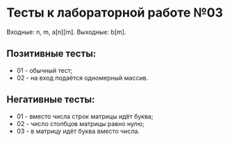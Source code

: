 # Тесты к лабораторной работе №03

Входные: n, m, a[n][m].
Выходные: b[m].

## Позитивные тесты:
- 01 - обычный тест;
- 02 - на вход подаётся одномерный массив.

## Негативные тесты:
- 01 - вместо числа строк матрицы идёт буква;
- 02 - число столбцов матрицы равно нулю;
- 03 - в матрицу идёт буква вместо числа.